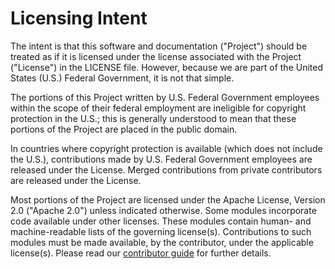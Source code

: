 # Licensing Intent

The intent is that this software and documentation ("Project") should be treated as if it is licensed under the license associated with the Project ("License") in the LICENSE file.
However, because we are part of the United States (U.S.) Federal Government, it is not that simple.

The portions of this Project written by U.S. Federal Government employees within the scope of their federal employment are ineligible for copyright protection in the U.S.;
this is generally understood to mean that these portions of the Project are placed in the public domain.

In countries where copyright protection is available (which does not include the U.S.), contributions made by U.S. Federal Government employees are released under the License.
Merged contributions from private contributors are released under the License.

Most portions of the Project are licensed under the Apache License, Version 2.0 ("Apache 2.0") unless indicated otherwise.
Some modules incorporate code available under other licenses.
These modules contain human- and machine-readable lists of the governing license(s).
Contributions to such modules must be made available, by the contributor, under the applicable license(s).
Please read our [contributor guide][contrib] for further details.

[contrib]: CONTRIBUTING.md
